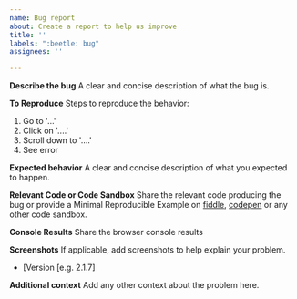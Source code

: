 ```yaml
---
name: Bug report
about: Create a report to help us improve
title: ''
labels: ":beetle: bug"
assignees: ''

---
```


<!-- 
Hello! Thanks for contributing.

As a general rule, if an issue does not show any minimum effort in explaining the problem, we might close the issue here and instead recommend asking on Stack Overflow.
-->

**Describe the bug**
A clear and concise description of what the bug is.

**To Reproduce**
Steps to reproduce the behavior:
1. Go to '...'
2. Click on '....'
3. Scroll down to '....'
4. See error

**Expected behavior**
A clear and concise description of what you expected to happen.

**Relevant Code or Code Sandbox**
Share the relevant code producing the bug or provide a Minimal Reproducible Example on [fiddle](https://jsfiddle.net/), [codepen](https://codepen.io/) or any other code sandbox.

**Console Results**
Share the browser console results

**Screenshots**
If applicable, add screenshots to help explain your problem.

- [Version [e.g. 2.1.7]

**Additional context**
Add any other context about the problem here.
